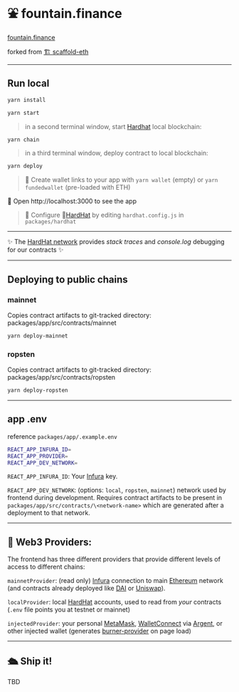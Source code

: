 # ⛲️ fountain.finance

[fountain.finance](https://fountain.finance)

forked from [🏗 scaffold-eth](https://github.com/austintgriffith/scaffold-eth)

---

## Run local

```bash
yarn install
```

```bash
yarn start
```

> in a second terminal window, start [Hardhat](https://hardhat.org/) local blockchain:

```bash
yarn chain
```

> in a third terminal window, deploy contract to local blockchain:

```bash
yarn deploy
```

> 🔑 Create wallet links to your app with `yarn wallet` (empty) or `yarn fundedwallet` (pre-loaded with ETH)

📱 Open http://localhost:3000 to see the app


> 🔧 Configure 👷[HardHat](https://hardhat.org/config/) by editing `hardhat.config.js` in `packages/hardhat`

---

✨ The [HardHat network](https://hardhat.org/hardhat-network/) provides _stack traces_ and _console.log_ debugging for our contracts ✨

---

## Deploying to public chains

### mainnet

Copies contract artifacts to git-tracked directory: packages/app/src/contracts/mainnet
```bash
yarn deploy-mainnet
```

### ropsten

Copies contract artifacts to git-tracked directory: packages/app/src/contracts/ropsten
```bash
yarn deploy-ropsten
```
---

## app .env

reference `packages/app/.example.env`

```bash
REACT_APP_INFURA_ID=
REACT_APP_PROVIDER=
REACT_APP_DEV_NETWORK=
```
`REACT_APP_INFURA_ID`: Your [Infura](https://infura.io/) key.

`REACT_APP_DEV_NETWORK`: (options: `local`, `ropsten`, `mainnet`) network used by frontend during development. Requires contract artifacts to be present in `packages/app/src/contracts/\<network-name>` which are generated after a deployment to that network.

---

## 🔏 Web3 Providers:

The frontend has three different providers that provide different levels of access to different chains:

`mainnetProvider`: (read only) [Infura](https://infura.io/) connection to main [Ethereum](https://ethereum.org/developers/) network (and contracts already deployed like [DAI](https://etherscan.io/address/0x6b175474e89094c44da98b954eedeac495271d0f#code) or [Uniswap](https://etherscan.io/address/0x2a1530c4c41db0b0b2bb646cb5eb1a67b7158667)).

`localProvider`: local [HardHat](https://hardhat.org) accounts, used to read from _your_ contracts (`.env` file points you at testnet or mainnet)

`injectedProvider`: your personal [MetaMask](https://metamask.io/download.html), [WalletConnect](https://walletconnect.org/apps) via [Argent](https://www.argent.xyz/), or other injected wallet (generates [burner-provider](https://www.npmjs.com/package/burner-provider) on page load)

---

## 🛳 Ship it!

TBD